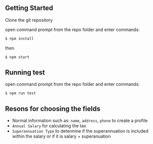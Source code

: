##  Getting Started

Clone the git repository

open command prompt from the repo folder and enter commands:

```bash
$ npm install
```
then

```bash
$ npm start
```

## Running test
open command prompt from the repo folder and enter commands:

```bash
$ npm run test
```

## Resons for choosing the fields
* Normal information such as: `name`, `address`, `phone` to create a profile
* `Annual Salary` for calculating the tax
* `Superannuation Type` to determine if the superannuation is included within the salary or if it is salary + superanuation